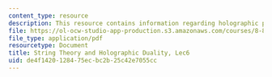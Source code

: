 ```yaml
---
content_type: resource
description: This resource contains information regarding holographic principle.
file: https://ol-ocw-studio-app-production.s3.amazonaws.com/courses/8-821-string-theory-and-holographic-duality-fall-2014/de4f1420128475ecbc2b25c42e7055cc_MIT8_821S15_Lec6.pdf
file_type: application/pdf
resourcetype: Document
title: String Theory and Holographic Duality, Lec6
uid: de4f1420-1284-75ec-bc2b-25c42e7055cc
---
```

